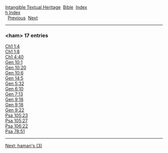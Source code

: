 [Intangible Textual Heritage](../../index)  [Bible](../index) 
[Index](index)   
[h Index](_h_)  
  [Previous](c05065)  [Next](c05067) 

------------------------------------------------------------------------

### &lt;ham&gt; 17 entries

[Ch1 1:4](../kjv/ch1001.htm#004)  
[Ch1 1:8](../kjv/ch1001.htm#008)  
[Ch1 4:40](../kjv/ch1004.htm#040)  
[Gen 10:1](../kjv/gen010.htm#001)  
[Gen 10:20](../kjv/gen010.htm#020)  
[Gen 10:6](../kjv/gen010.htm#006)  
[Gen 14:5](../kjv/gen014.htm#005)  
[Gen 5:32](../kjv/gen005.htm#032)  
[Gen 6:10](../kjv/gen006.htm#010)  
[Gen 7:13](../kjv/gen007.htm#013)  
[Gen 9:18](../kjv/gen009.htm#018)  
[Gen 9:18](../kjv/gen009.htm#018)  
[Gen 9:22](../kjv/gen009.htm#022)  
[Psa 105:23](../kjv/psa105.htm#023)  
[Psa 105:27](../kjv/psa105.htm#027)  
[Psa 106:22](../kjv/psa106.htm#022)  
[Psa 78:51](../kjv/psa078.htm#051)  

------------------------------------------------------------------------

[Next: haman's (3)](c05067)
